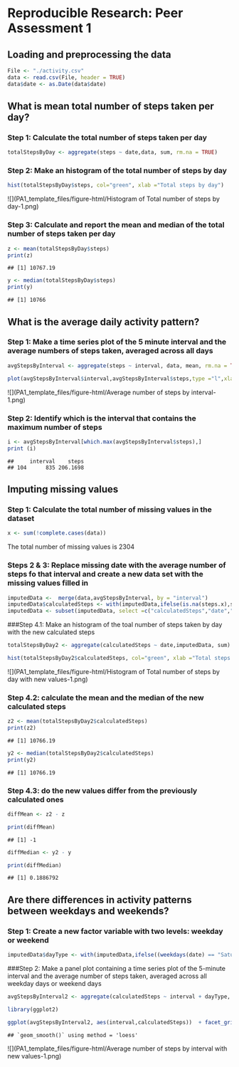 # Reproducible Research: Peer Assessment 1


## Loading and preprocessing the data


```r
File <- "./activity.csv"
data <- read.csv(File, header = TRUE)
data$date <- as.Date(data$date)
```

## What is mean total number of steps taken per day?

### Step 1: Calculate the total number of steps taken per day


```r
totalStepsByDay <- aggregate(steps ~ date,data, sum, rm.na = TRUE)
```

### Step 2: Make an histogram of the total number of steps by day


```r
hist(totalStepsByDay$steps, col="green", xlab ="Total steps by day")
```

![](PA1_template_files/figure-html/Histogram of Total number of steps by day-1.png)<!-- -->

### Step 3: Calculate and report the mean and median of the total number of steps taken per day


```r
z <- mean(totalStepsByDay$steps)
print(z)
```

```
## [1] 10767.19
```



```r
y <- median(totalStepsByDay$steps)
print(y)
```

```
## [1] 10766
```

 
## What is the average daily activity pattern?

### Step 1: Make a time series plot of the 5 minute interval and the average numbers of steps taken, averaged across all days


```r
avgStepsByInterval <- aggregate(steps ~ interval, data, mean, rm.na = TRUE)

plot(avgStepsByInterval$interval,avgStepsByInterval$steps,type ="l",xlab="Interval", ylab = "Average number of steps")
```

![](PA1_template_files/figure-html/Average number of steps by interval-1.png)<!-- -->

### Step 2: Identify which is the interval that contains the maximum number of steps

```r
i <- avgStepsByInterval[which.max(avgStepsByInterval$steps),]
print (i)
```

```
##     interval    steps
## 104      835 206.1698
```


## Imputing missing values

### Step 1: Calculate the total number of missing values in the dataset

```r
x <- sum(!complete.cases(data))
```

The total number of missing values is 2304

### Steps 2 & 3: Replace missing date with the average number of steps fo that interval and create a new data set with the missing values filled in

```r
imputedData <-  merge(data,avgStepsByInterval, by = "interval")
imputedData$calculatedSteps <- with(imputedData,ifelse(is.na(steps.x),steps.y,steps.x))
imputedData <- subset(imputedData, select =c("calculatedSteps","date","interval"))
```

###Step 4.1: Make an histogram of the toal number of steps taken by day with the new calculated steps


```r
totalStepsByDay2 <- aggregate(calculatedSteps ~ date,imputedData, sum)

hist(totalStepsByDay2$calculatedSteps, col="green", xlab ="Total steps by day")
```

![](PA1_template_files/figure-html/Histogram of Total number of steps by day with new values-1.png)<!-- -->

### Step 4.2: calculate the mean and the median of the new calculated steps


```r
z2 <- mean(totalStepsByDay2$calculatedSteps)
print(z2)
```

```
## [1] 10766.19
```



```r
y2 <- median(totalStepsByDay2$calculatedSteps)
print(y2)
```

```
## [1] 10766.19
```

### Step 4.3: do the new values differ from the previously calculated ones


```r
diffMean <- z2 - z

print(diffMean)
```

```
## [1] -1
```

```r
diffMedian <- y2 - y

print(diffMedian)
```

```
## [1] 0.1886792
```


## Are there differences in activity patterns between weekdays and weekends?

### Step 1: Create a new factor variable with two levels: weekday or weekend


```r
imputedData$dayType <- with(imputedData,ifelse((weekdays(date) == "Saturday" | weekdays(date) == "Sunday") ,"Weekend","Weekday"))
```


###Step 2: Make a panel plot containing a time series plot of the 5-minute interval  and the average number of steps taken, averaged across all weekday days or weekend days 


```r
avgStepsByInterval2 <- aggregate(calculatedSteps ~ interval + dayType, imputedData, mean)

library(ggplot2)

ggplot(avgStepsByInterval2, aes(interval,calculatedSteps))  + facet_grid(.~dayType) + labs(x = "Interval") + labs(y = "Average Calculated Steps") + geom_line() +  geom_smooth() 
```

```
## `geom_smooth()` using method = 'loess'
```

![](PA1_template_files/figure-html/Average number of steps by interval with new values-1.png)<!-- -->

